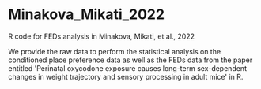 # Minakova_Mikati_2022
R code for FEDs analysis in Minakova, Mikati, et al., 2022

We provide the raw data to perform the statistical analysis on the conditioned place preference data as well as the FEDs data from the paper entitled 'Perinatal oxycodone exposure causes long-term sex-dependent changes in weight trajectory and sensory processing in adult mice' in R. 


